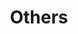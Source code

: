 ---
layout: page
permalink: /info/
title: Others
description: Others
nav: true
nav_order: 6
dropdown: true
parent: root
children: 
    - title: Publication
      permalink: /publications/
    - title: divider
    - title: Recruit
      permalink: /recruit/
    - title: divider
    - title: PhD Career Guide
      permalink: /phdguide/
---